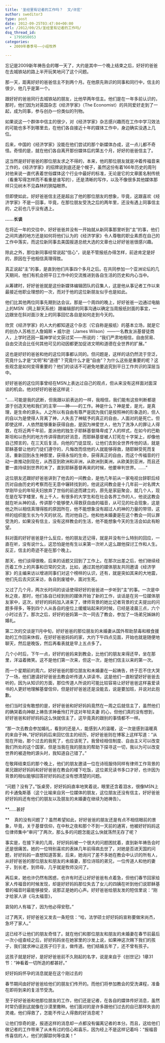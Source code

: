 ```yaml
---
title: '圣经里有记者的工作吗？  文/许宏'
author: sweditor3
type: post
date: 2012-09-25T03:47:04+00:00
url: /2012/09/25/圣经里有记者的工作吗/
dsq_thread_id:
  - 1795050053
categories:
  - 2009年春季号——小组牧养

---
```

忘记是2009新年祷告会的哪一天了，大约是其中一个晚上结束之后，好好的爸爸在去城铁站的路上半开玩笑地问了这个问题。
  
那一天，距离好好的爸爸信主不到两个月。在他原先熟识的同事和同行中，信主的很少，他几乎是第一个。
  
跟好好的爸爸同行去城铁站的朋友，比他早两年信主。他们是在一年多前认识的，那时，他们因为对英国杂志《经济学家》（The Economist）的共同爱好走到了一起，成为同事，参与创办一份类似的刊物。
  
如果说这一个群体中信主的很少，对《经济学家》杂志感兴趣而在工作中学习效法的可能也多不到哪里去，在他们各自接近十年的媒体工作中，身边确实没遇上几位。
  
后来，中国的《经济学家》没能在他们尝试的那个新媒体办成，这一点儿都不奇怪。奇怪的是，就在他们各自离开那份媒体后的第五个月，好好的爸爸信主了。
  
这当然是好好爸爸的那位朋友求之不得的，本来，他的那位朋友就是冲着传福音来工作的，《经济学家》的招牌说到底还是个幌子，虽然这份有着166年历史的周刊对他来说一直代表着世俗媒体这个行业中最好的标准，无论是它的文章匿名制传统（看重写得怎样而不看重是谁写的），还是清晰的写作，以及不像很多其他媒体那样只见树木不见森林的狭隘眼界。
  
但即使如此，好好爸爸信主还是超出了他的那位朋友的想象，毕竟，这跟喜欢《经济学家》不是一回事，毕竟，在那位朋友受洗之后的两年里，还没有遇上同事信主的，之前也几乎没有遇上。

**&#8230;&#8230;长谈**

在将近一年的交往中，好好爸爸并没有一开始就从新同事那里听到“主”的事，他们之间共通的地方还是如何将他们认为的《经济学家》令人尊敬的职业素质在自己的工作中落实，而这位新同事去美国报道总统大选的文章也让好好爸爸很感兴趣。
  
除此之外，那位新同事经常说起“信心”，说是不管报纸办得怎样，前途肯定是好的，原因在于他相信真理得胜。
  
真正说起“主”的事，是直到他们共事四个多月之后。在共同参加一个亚洲论坛的几天期间，他们有机会把平日工作中的交流推进到各自生活的历史和内心当中。
  
从筹建时，好好爸爸就是这份新媒体编辑团队的召集人，这是他从事记者工作以来最接近他职业理想的一次，而对于他的这位新朋友似乎也是如此。
  
他们比其他两位同事先期到达会议。那是一个周四的晚上，好好爸爸一边通过电脑上的MSN（网上聊天系统）跟编辑部的同事沟通以确定当周报纸封面的事宜，一边跟坐在斜对面沙发上的同事回忆各自是如何走到今天的。
  
欣赏《经济学家》的人大约都知道这个杂志（它自称是报纸）的基本立场，就是它的创办人苏格兰人詹姆斯 • 威尔逊（James Wilson）——一名教友派基督徒商人，上学时还因一篇神学论文获过奖——所说的：“我们严肃地相信，自由贸易、自由交流会比任何其他可见的动因都更加促进文明和道德在全世界的扩展。”
  
这也是好好的爸爸和他的这位同事都认同的。但问题是，这样的话仍然流于空泛，究竟什么才是“文明”和“道德”？究竟什么才是“自由”？为什么这些是重要的呢？这些观念是如何变得重要的？他们的谈话不可避免地要追究到平日工作共识的深层当中。
  
好好爸爸的这位同事曾经在MSN上表达过自己的观点，但从来没有这样面对面深谈的机会。他对好好的爸爸这样说：
  
“……可能是我的武断，但我跟以前表达的一样，我相信，我们能有这些判断都是源于创造天地和我们的主宰——神——的工作。神是什么？神是爱，是光，是真理，是生命的源头。人之所以有自由有尊严是因为我们是按照神的形象造的，但人的自以为是使得人背离了神，人失去了神赋予的真正的自由，人面对的是死亡。但即使这样，人依然能够重新获得自由，是因为神爱世人，他为了洗净人的罪让人得救，在将近两千年前，差派他的独生子耶稣基督降卑成了人的样式，在如今的巴勒斯坦和以色列的地方传讲得救的好消息，而耶稣基督被人钉死在十字架上，却像他自己预言的，在三天后复活，向他的门徒显现，让他们去到全世界传他的话，就是耶稣基督让他的门徒们遵守的，凡悔改而信他的人就能够得救，随耶稣受死而复活，重新回到永生神那里，获得永恒的生命，获得真正的自由，而这个传福音的行动一直推动到现在，从西亚到欧洲和非洲，从欧洲到美洲，从欧美到亚洲，而且还要一直持续到世界的末了，直到耶稣基督再来的时候，他要审判世界。……”
  
这位朋友还跟好好爸爸讲到了他去的一间教会，是他几年前从一家电视台辞职后经历对自由历史的考察而在无意中辗转找到的，他说这间教会是十几年前一对名牌大学刚毕业的年轻夫妇放弃了世俗的前途而建立的，原先是家庭聚会，就几个人，现在是在写字楼里，有上千人，有很多的大学生和在社会各界工作的人，他说这教会就在听从神的话，传讲那个能够使人得救获自由的福音，从可见的社会现象，这是他之所以相信真理得胜的原因所在，他不能想象没有超过人的神的力量的带领，这样的组织能生长为今天的状况。而对他自己，他和他未婚妻是在这个教会一同认罪受洗的，如果没有信主，没有这样教会的生活，他不能想象今天的生活会如此有盼望。
  
斜对面的好好爸爸是什么反应，他的朋友还记得，就是并没有什么特别的回应，一直在听，没有说什么，这恐怕是他有生以来第一次听人这么跟他探讨工作和人生。反正，信主的奇迹不是在那个晚上。
  
那天，他们谈得很晚，后来的话题又回到了工作上。在那次出差之后，他们继续经历着工作上的共事和日常的交流，比如，通过其他的媒体朋友共同邀请《经济学家》的主编来访以增进同事们对这个榜样的认识，还有，就是突如其来的大地震，他们先后去灾区采访，各自到废墟中，面对生死。
  
又过了几个月，两次长时间的谈话使得好好的爸爸进一步听到“主”的事。一次是中秋之夜，那时，他们各自已经到别的媒体开始了新的工作，谈话是在另一位媒体朋友家中，这次，好好的妈妈加入进来了，律师背景的她比记者背景的丈夫提出的问题多得多，等到四个人从各自的座位上缓缓站起来的时候，已经是凌晨三点，六个小时过去了。那次之后，好好的爸妈第一次一同去了教会，参加了一场弟兄姊妹的婚礼。
  
第二次的交谈是11月中旬，好好爸爸的那位朋友的未婚妻从国外帮助禁毒和粮食援助的工作回来休假，在好好爸爸妈妈的家，大约下午四点见面，开始也就是随便地聊天，然后是晚饭，然后再看表就是早上五点多了。
  
几个小时后，下午一点，好好的爸妈来到教会，比他们的朋友来得还早，坐在那里，洋溢着微笑。这不是他们第一次来，但这一次，是他们信主以来的第一次。
  
而一个星期前的周六，好好爸爸的那位朋友和未婚妻在一起祷告，终于忍不住大哭了一场，他们邀请好好爸爸去教会听传道人讲读书，这是他们一直盼望好好爸爸去听的，因为从知识的方面，那位传道人所说的可能比较容易让好好爸爸这样喜爱读书的人更好地理解基督信仰，但是好好爸爸还是没能去，说是要加班，并说对此抱歉。
  
他们当时没有敢想的是，好好爸爸和好好妈妈竟然在一周之后就信主了，虽然他们的确哭着向神献上祷告求神垂怜打开这对年轻夫妻 的心，但他们真的没有想到，好好爸爸和好好妈妈这么快就信主了，这毕竟真的跟别的事情都不一样。
  
“那一次去教会参加婚礼，看到的还是人，能感到人的温暖，这一次是感到温暖真的来自于神。”好好妈妈后来回忆信主的经历，好好爸爸则在博客上这样写道：“从现在开始，那个过去的我死了，也应该死了。我曾经相信制度、自由主义可以改变我们所处的这个国家，但是当我在我的朋友的帮助下探寻这一切，我以为可以改变世界的被造物的源头时，我知道自己错了。”
  
在敬拜结束后的那个晚上，他们的朋友邀请一位在诗班服侍同样有律师工作背景的弟兄跟好好妈妈和好好爸爸在教会的楼下吃饭，这位弟兄读书多口才好，也许因为背景的相似能够回答好好妈妈还没有想清楚的问题。
  
“问题？没有了。”饭桌旁，好好妈妈直率地笑着说，眼里还含着泪水，很像MSN上的卡通兔斯基（这个比喻来自另一位媒体的朋友，这位朋友还没有信主，好好爸爸好好妈妈还有他们的朋友以及朋友的未婚妻在继续为她祷告）。

**……甚好
  
**    真的没有问题了？虽然希望如此，好好爸爸的朋友还是有点不相信眼前的景象，毕竟，关于基督信仰，在中秋之夜和那个不到一天前的通宵，他被好好妈妈这位律师集中“审问”了两次，那么多的问题怎能这么快就荡然无存了呢？
  
事实是，在接下来的几周，好好妈妈被一个很大的问题困扰着，直到新年祷告会时还是很痛苦。她的一位特别喜欢的表妹几年前得病去世了，对她是否进天国的问题，好好妈妈一直想知道答案，后来，她询问了差不多她在教会中认识的所有人，从好好爸爸的那位朋友和朋友的未婚妻，那位诗班的弟兄，一位传道人和他的妻子，到长老，到师母，几乎就是牧师没问了。
  
再后来，她也许仍然有困惑，也许有时还让好好爸爸有点着急，但他们春节回家给家人传福音的时候发现，却是好好妈妈那位失去了女儿的四姨在听到他们说耶稣基督的福音时最能够接受，说那正是她的心声。好好爸爸给朋友发的短信里说：“刚才给家人讲《马太福音》，
  
哀恸的人有福了，因为他必得安慰。”
  
过了两天，好好爸爸又发去一条短信：“哈，法学硕士好好妈妈宣称要做宋尚杰，急坏了家人。”
  
这已经不让他们的朋友奇怪了。就在他们和那位朋友和朋友的未婚妻在春节前最后一次小组查经之后，好好妈妈坐在她家里的沙发上说，如果神这次赐下我们的孩子，我们就求神让这孩子归于主，做传道。他们结婚五年了，还不曾有孩子。
  
这孩子就是好好，是好好爸爸前不久刚起的名字，说是来自于《创世记》1章31节：“神看着一切所造的都甚好。”
  
好好妈妈怀孕的消息就是在这个刚过去的
  
春节期间由好好爸爸给他们的朋友们传开的。而他们将参加教会的受洗课程，准备在即将到来的复活节受洗。
  
至于好好爸爸和他那位朋友的工作，他们还是记者，在各自的媒体传好消息，虽然时常仍感到这就像在沙漠里撒种。他们面对的是许多跟他们过去的自已那样失丧的灵魂，他们得救了，怎能不传让人得救的好消息呢？
  
让他们惊奇的是，报道这样的消息却一点都没有偏离记者的本分。而且，这给他们做记者的工作带来了从未有过的信心和喜乐，因为经上不是这样记着吗：“报福音传喜信的人，他们的脚踪何等佳美！”